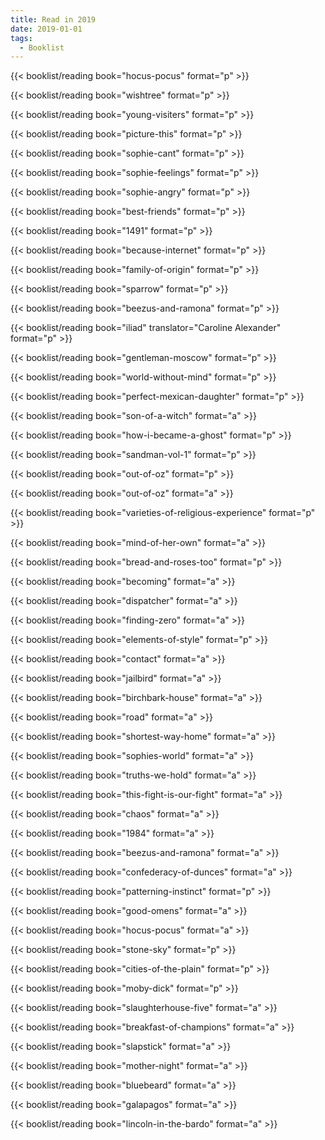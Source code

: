 ```yaml
---
title: Read in 2019
date: 2019-01-01
tags:
  - Booklist
---
```


{{< booklist/reading 
    book="hocus-pocus" 
    format="p" >}}

{{< booklist/reading 
    book="wishtree" 
    format="p" >}}

{{< booklist/reading 
    book="young-visiters" 
    format="p" >}}

{{< booklist/reading 
    book="picture-this" 
    format="p" >}}

{{< booklist/reading 
    book="sophie-cant" 
    format="p" >}}

{{< booklist/reading 
    book="sophie-feelings" 
    format="p" >}}

{{< booklist/reading 
    book="sophie-angry" 
    format="p" >}}

{{< booklist/reading 
    book="best-friends" 
    format="p" >}}

{{< booklist/reading 
    book="1491" 
    format="p" >}}

{{< booklist/reading 
    book="because-internet" 
    format="p" >}}
  
{{< booklist/reading 
    book="family-of-origin" 
    format="p" >}}

{{< booklist/reading 
    book="sparrow" 
    format="p" >}}

{{< booklist/reading 
    book="beezus-and-ramona" 
    format="p" >}}

{{< booklist/reading 
    book="iliad" 
    translator="Caroline Alexander"
    format="p" >}}

{{< booklist/reading 
    book="gentleman-moscow" 
    format="p" >}}

{{< booklist/reading 
    book="world-without-mind" 
    format="p" >}}

{{< booklist/reading 
    book="perfect-mexican-daughter" 
    format="p" >}}

{{< booklist/reading 
    book="son-of-a-witch" 
    format="a" >}}

{{< booklist/reading 
    book="how-i-became-a-ghost" 
    format="p" >}}

{{< booklist/reading 
    book="sandman-vol-1" 
    format="p" >}}

{{< booklist/reading 
    book="out-of-oz" 
    format="p" >}}

{{< booklist/reading 
    book="out-of-oz" 
    format="a" >}}

{{< booklist/reading 
    book="varieties-of-religious-experience" 
    format="p" >}}

{{< booklist/reading 
    book="mind-of-her-own" 
    format="a" >}}

{{< booklist/reading 
    book="bread-and-roses-too" 
    format="p" >}}

{{< booklist/reading 
    book="becoming" 
    format="a" >}}

{{< booklist/reading 
    book="dispatcher" 
    format="a" >}}

{{< booklist/reading 
    book="finding-zero" 
    format="a" >}}

{{< booklist/reading 
    book="elements-of-style" 
    format="p" >}}

{{< booklist/reading 
    book="contact" 
    format="a" >}}

{{< booklist/reading 
    book="jailbird" 
    format="a" >}}

{{< booklist/reading 
    book="birchbark-house" 
    format="a" >}}

{{< booklist/reading 
    book="road" 
    format="a" >}}

{{< booklist/reading 
    book="shortest-way-home" 
    format="a" >}}

{{< booklist/reading 
    book="sophies-world" 
    format="a" >}}

{{< booklist/reading 
    book="truths-we-hold" 
    format="a" >}}

{{< booklist/reading 
    book="this-fight-is-our-fight" 
    format="a" >}}

{{< booklist/reading 
    book="chaos" 
    format="a" >}}

{{< booklist/reading 
    book="1984" 
    format="a" >}}

{{< booklist/reading 
    book="beezus-and-ramona" 
    format="a" >}}

{{< booklist/reading 
    book="confederacy-of-dunces" 
    format="a" >}}

{{< booklist/reading 
    book="patterning-instinct" 
    format="p" >}}

{{< booklist/reading 
    book="good-omens" 
    format="a" >}}

{{< booklist/reading 
    book="hocus-pocus" 
    format="a" >}}

{{< booklist/reading 
    book="stone-sky" 
    format="p" >}}

{{< booklist/reading 
    book="cities-of-the-plain" 
    format="p" >}}

{{< booklist/reading 
    book="moby-dick" 
    format="p" >}}

{{< booklist/reading 
    book="slaughterhouse-five" 
    format="a" >}}

{{< booklist/reading 
    book="breakfast-of-champions" 
    format="a" >}}

{{< booklist/reading 
    book="slapstick" 
    format="a" >}}

{{< booklist/reading 
    book="mother-night" 
    format="a" >}}

{{< booklist/reading 
    book="bluebeard" 
    format="a" >}}

{{< booklist/reading 
    book="galapagos" 
    format="a" >}}

{{< booklist/reading 
    book="lincoln-in-the-bardo" 
    format="a" >}}
